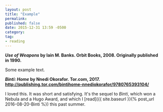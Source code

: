 ```yaml
---
layout: post
title: "Example"
permalink: 
published: false
date: 2015-12-31 13:59 -0500
category: 
tag: 
- reading
---
```


***Use of Weapons* by Iain M. Banks. Orbit Books, 2008. Originally published in 1990.**

Some example text.

***Binti: Home* by Nnedi Okorafor. Tor.com, 2017. <http://publishing.tor.com/bintihome-nnediokorafor/9780765393104/>**

I loved this. It was short and satisfying. It's the sequel to *Binti*, which won a Nebula and a Hugo Award, and which I [read]({{ site.baseurl }}{% post_url 2016-08-20-Binti %}) this past summer.

